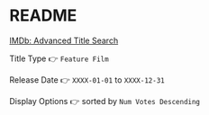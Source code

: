 # README

[IMDb: Advanced Title Search](https://www.imdb.com/search/title/)

Title Type :point_right: `Feature Film`

Release Date :point_right: `XXXX-01-01` to `XXXX-12-31`

Display Options :point_right: sorted by `Num Votes Descending`